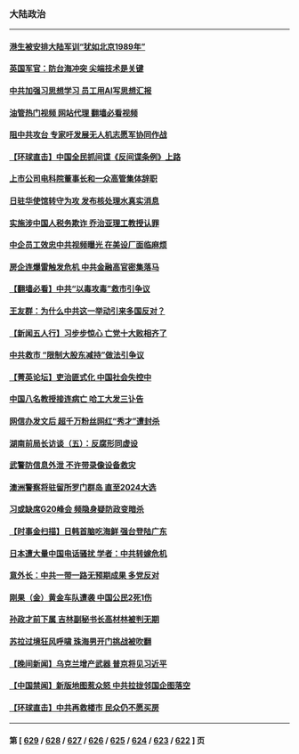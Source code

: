 ### 大陆政治
---
#### [港生被安排大陆军训“犹如北京1989年”](../../pages/ncid277/n14066075.md?09040445) 
#### [英国军官：防台海冲突 尖端技术是关键](../../pages/ncid277/n14066387.md?09040445) 
#### [中共加强习思想学习 员工用AI写思想汇报](../../pages/ncid277/n14066379.md?09040445) 
#### [油管热门视频 网站代理 翻墙必看视频](http://138.2.39.72:81/youtube.html?epic-marker?09040445)
#### [阻中共攻台 专家吁发展无人机志愿军协同作战](../../pages/ncid277/n14066126.md?09040445) 
#### [【环球直击】中国全民抓间谍《反间谍条例》上路](../../pages/ncid277/n14065901.md?09040445) 
#### [上市公司电科院董事长和一众高管集体辞职](../../pages/ncid277/n14066168.md?09040445) 
#### [日驻华使馆转守为攻 发布核处理水真实消息](../../pages/ncid277/n14066186.md?09040445) 
#### [实施涉中国人税务欺诈 乔治亚理工教授认罪](../../pages/ncid277/n14066171.md?09040445) 
#### [中企员工效忠中共视频曝光 在美设厂面临麻烦](../../pages/ncid277/n14065524.md?09040445) 
#### [房企连爆雷触发危机 中共金融高官密集落马](../../pages/ncid277/n14066078.md?09040445) 
#### [【翻墙必看】中共“以毒攻毒”救市引争议](../../pages/ncid277/n14066121.md?09040445) 
#### [王友群：为什么中共这一举动引来多国反对？](../../pages/ncid277/n14066102.md?09040445) 
#### [【新闻五人行】习步步惊心 亡党十大败相齐了](../../pages/ncid277/n14066016.md?09040445) 
#### [中共救市 “限制大股东减持”做法引争议](../../pages/ncid277/n14066077.md?09040445) 
#### [【菁英论坛】吏治匪式化 中国社会失控中](../../pages/ncid277/n14066063.md?09040445) 
#### [中国八名教授接连病亡 哈工大发三讣告](../../pages/ncid277/n14066050.md?09040445) 
#### [网信办发文后 超千万粉丝网红“秀才”遭封杀](../../pages/ncid277/n14066034.md?09040445) 
#### [湖南前局长访谈（五）：反腐形同虚设](../../pages/ncid277/n14066031.md?09040445) 
#### [武警防信息外泄 不许带录像设备救灾](../../pages/ncid277/n14066025.md?09040445) 
#### [澳洲警察将驻留所罗门群岛 直至2024大选](../../pages/ncid277/n14065959.md?09040445) 
#### [习或缺席G20峰会 频隐身疑防政变暗杀](../../pages/ncid277/n14066020.md?09040445) 
#### [【时事金扫描】日韩首脑吃海鲜 强台登陆广东](../../pages/ncid277/n14065965.md?09040445) 
#### [日本遭大量中国电话骚扰 学者：中共转嫁危机](../../pages/ncid277/n14065963.md?09040445) 
#### [意外长：中共一带一路无预期成果 多党反对](../../pages/ncid277/n14065949.md?09040445) 
#### [刚果（金）黄金车队遭袭 中国公民2死1伤](../../pages/ncid277/n14065962.md?09040445) 
#### [孙政才前下属 吉林副秘书长高材林被判无期](../../pages/ncid277/n14065798.md?09040445) 
#### [苏拉过境狂风呼啸 珠海男开门挑战被吹翻](../../pages/ncid277/n14065845.md?09040445) 
#### [【晚间新闻】乌克兰增产武器 普京将见习近平](../../pages/ncid277/n14065848.md?09040445) 
#### [【中国禁闻】新版地图惹众怒 中共拉拢邻国企图落空](../../pages/ncid277/n14065310.md?09040445) 
#### [【环球直击】中共再救楼市 民众仍不愿买房](../../pages/ncid277/n14065314.md?09040445) 

---
#### 第 [ [629](./629.md?09040445) / [628](./628.md?09040445) / [627](./627.md?09040445) / [626](./626.md?09040445) / [625](./625.md?09040445) / [624](./624.md?09040445) / [623](./623.md?09040445) / [622](./622.md?09040445) ] 页
